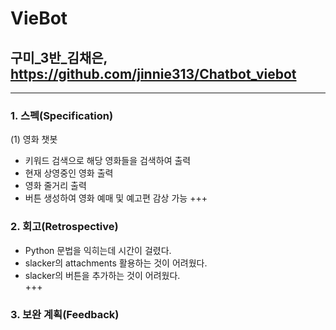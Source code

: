 # VieBot
## 구미_3반_김채은, https://github.com/jinnie313/Chatbot_viebot
---
### 1. 스펙(Specification)
(1) 영화 챗봇
- 키워드 검색으로 해당 영화들을 검색하여 출력<br>
- 현재 상영중인 영화 출력<br>
- 영화 줄거리 출력<br>
- 버튼 생성하여 영화 예매 및 예고편 감상 가능
+++
### 2. 회고(Retrospective)
- Python 문법을 익히는데 시간이 걸렸다.<br>
- slacker의 attachments 활용하는 것이 어려웠다.<br>
- slacker의 버튼을 추가하는 것이 어려웠다.<br>
+++
### 3. 보완 계획(Feedback)
